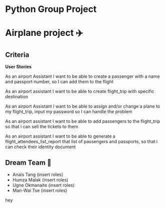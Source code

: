 # Python Group Project

# Airplane project :airplane:

## Criteria

**User Stories**

As an airport Assistant I want to be able to create a passenger with a name and passport number, so I can add them to the flight

As an airport assistant I want to be able to create flight_trip with specific destination

As an airport Assistant I want to be able to assign and/or change a plane to my flight_trip, input my password so I can handle the problem

As an airport assistant I want to be able to add passengers to the flight_trip so that i can sell the tickets to them

As an airport assistant I want to be able to generate a flight_attendees_list_report that list of passengers and passports, so that i can check their identity document

## Dream Team :rocket:

 - Anais Tang (insert roles)
 - Humza Malak (insert roles)
 - Ugne Okmanaite (insert roles)
 - Man-Wai Tse (insert roles)

hey
